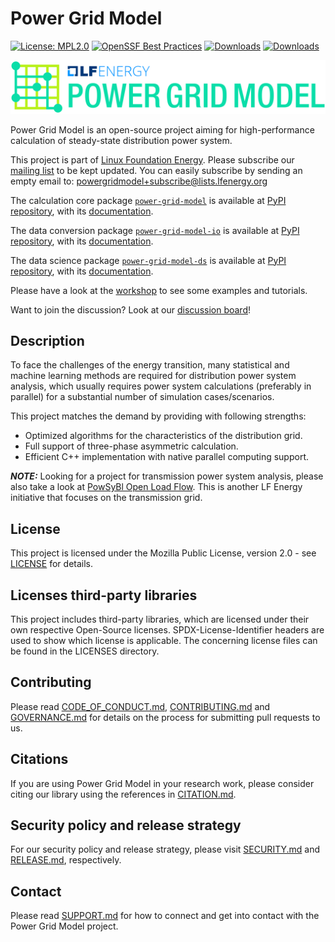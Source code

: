 <!--
SPDX-FileCopyrightText: Contributors to the Power Grid Model project <powergridmodel@lfenergy.org>

SPDX-License-Identifier: MPL-2.0
-->

# Power Grid Model

[![License: MPL2.0](https://img.shields.io/badge/License-MPL2.0-informational.svg)](https://github.com/PowerGridModel/.github/blob/main/LICENSE)
[![OpenSSF Best Practices](https://bestpractices.coreinfrastructure.org/projects/7298/badge)](https://bestpractices.coreinfrastructure.org/projects/7298)
[![Downloads](https://static.pepy.tech/badge/power-grid-model)](https://pepy.tech/project/power-grid-model)
[![Downloads](https://static.pepy.tech/badge/power-grid-model/month)](https://pepy.tech/project/power-grid-model)

[![](https://github.com/PowerGridModel/.github/blob/main/artwork/svg/color.svg)](#)

Power Grid Model is an open-source project aiming for high-performance calculation of steady-state distribution power system.

This project is part of [Linux Foundation Energy](https://lfenergy.org/projects/power-grid-model/).
Please subscribe our [mailing list](https://lists.lfenergy.org/g/powergridmodel) to be kept updated. You can easily subscribe by sending an empty email to: [powergridmodel+subscribe@lists.lfenergy.org](mailto:powergridmodel+subscribe@lists.lfenergy.org)

The calculation core package [`power-grid-model`](https://github.com/PowerGridModel/power-grid-model) is available at [PyPI repository](https://pypi.org/project/power-grid-model/), 
with its [documentation](https://power-grid-model.readthedocs.io/).

The data conversion package [`power-grid-model-io`](https://github.com/PowerGridModel/power-grid-model-io) is available at [PyPI repository](https://pypi.org/project/power-grid-model-io/),
with its [documentation](https://power-grid-model-io.readthedocs.io/).

The data science package [`power-grid-model-ds`](https://github.com/PowerGridModel/power-grid-model-ds) is available at [PyPI repository](https://pypi.org/project/power-grid-model-ds/),
with its [documentation](https://power-grid-model-ds.readthedocs.io/).

Please have a look at the [workshop](https://github.com/PowerGridModel/power-grid-model-workshop) to see some examples and tutorials.

Want to join the discussion? Look at our [discussion board](https://github.com/orgs/PowerGridModel/discussions)!

## Description

To face the challenges of the energy transition, many statistical and machine learning methods are required for distribution power system analysis, which usually requires power system calculations (preferably in parallel) for a substantial number of simulation cases/scenarios.

This project matches the demand by providing with following strengths:

- Optimized algorithms for the characteristics of the distribution grid.
- Full support of three-phase asymmetric calculation.
- Efficient C++ implementation with native parallel computing support.

**_NOTE:_** Looking for a project for transmission power system analysis, please also take a look at [PowSyBl Open Load Flow](https://github.com/powsybl/powsybl-open-loadflow). This is another LF Energy initiative that focuses on the transmission grid.  

## License

This project is licensed under the Mozilla Public License, version 2.0 - see [LICENSE](https://github.com/PowerGridModel/.github/blob/main/LICENSE) for details.

## Licenses third-party libraries

This project includes third-party libraries, which are licensed under their own respective Open-Source licenses. SPDX-License-Identifier headers are used to show which license is applicable. The concerning license files can be found in the LICENSES directory.

## Contributing

Please read [CODE_OF_CONDUCT.md](https://github.com/PowerGridModel/.github/blob/main/CODE_OF_CONDUCT.md), [CONTRIBUTING.md](https://github.com/PowerGridModel/.github/blob/main/CONTRIBUTING.md) and [GOVERNANCE.md](https://github.com/PowerGridModel/.github/blob/main/GOVERNANCE.md) for details on the process for submitting pull requests to us.

## Citations

If you are using Power Grid Model in your research work, please consider citing our library using the references in [CITATION.md](https://github.com/PowerGridModel/.github/blob/main/CITATION.md).

## Security policy and release strategy

For our security policy and release strategy, please visit [SECURITY.md](https://github.com/PowerGridModel/.github/blob/main/SECURITY.md) and [RELEASE.md](https://github.com/PowerGridModel/.github/blob/main/RELEASE.md), respectively.

## Contact

Please read [SUPPORT.md](https://github.com/PowerGridModel/.github/blob/main/SUPPORT.md) for how to connect and get into contact with the Power Grid Model project.
